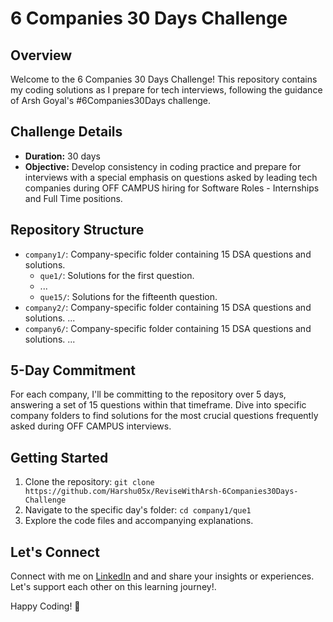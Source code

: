 # 6 Companies 30 Days Challenge

## Overview
Welcome to the 6 Companies 30 Days Challenge! This repository contains my coding solutions as I prepare for tech interviews, following the guidance of Arsh Goyal's #6Companies30Days challenge.

## Challenge Details
- **Duration:** 30 days
- **Objective:** Develop consistency in coding practice and prepare for interviews with a special emphasis on questions asked by leading tech companies during OFF                   CAMPUS hiring for Software Roles - Internships and Full Time positions.
## Repository Structure
- `company1/`: Company-specific folder containing 15 DSA questions and solutions.
  - `que1/`: Solutions for the first question.
  - ...
  - `que15/`: Solutions for the fifteenth question.
- `company2/`: Company-specific folder containing 15 DSA questions and solutions.
  ...
- `company6/`: Company-specific folder containing 15 DSA questions and solutions.
  ...

## 5-Day Commitment
For each company, I'll be committing to the repository over 5 days, answering a set of 15 questions within that timeframe. Dive into specific company folders to find solutions for the most crucial questions frequently asked during OFF CAMPUS interviews.

## Getting Started
1. Clone the repository: `git clone https://github.com/Harshu05x/ReviseWithArsh-6Companies30Days-Challenge`
2. Navigate to the specific day's folder: `cd company1/que1`
3. Explore the code files and accompanying explanations.

## Let's Connect
Connect with me on [LinkedIn](https://www.linkedin.com/in/harshad-madhbhave/) and and share your insights or experiences. Let's support each other on this learning journey!.

Happy Coding! 🚀
